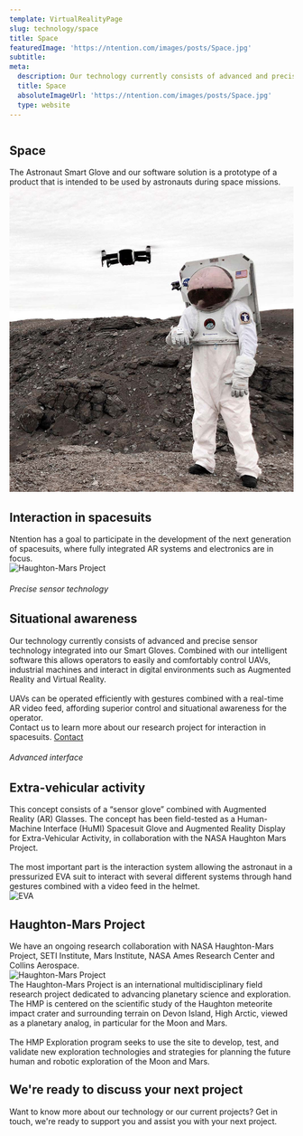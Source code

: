 ```yaml
---
template: VirtualRealityPage
slug: technology/space
title: Space
featuredImage: 'https://ntention.com/images/posts/Space.jpg'
subtitle:
meta:
  description: Our technology currently consists of advanced and precise sensor technology integrated into our Smart Gloves. Combined with our intelligent software this allows operators to easily and comfortably  control  UAVs,  industrial  machines  and  interact  in  digital  environments  such  as Augmented Reality and Virtual Reality.
  title: Space
  absoluteImageUrl: 'https://ntention.com/images/posts/Space.jpg'
  type: website
---
```


<div class="tech-margin">
<div class="full-width-white technology-section-white reverse">
    <div class="column">
        <div class="container hover-image">
        <h2>Space</h2>
        The  Astronaut  Smart Glove  and  our  software  solution  is  a  prototype  of  a product that is intended to be used by astronauts during space missions.
        </div>
    </div>
    <div class="column reverse">
        <div class="container">
            <img src="images/Astronautglove-showcase.jpg" alt="Astronaut Smart Glove">
        </div>
    </div>
</div>
</div>

<div class="section">
    <div class="taCenter">
        <h2>Interaction in spacesuits</h2>
        <div class="container skinnier">
        Ntention has a goal to participate in the development of the next generation of spacesuits, where fully integrated AR systems and electronics are in focus.
        </div>
</div>

<div class="row space-100t">
<div class="column">
    <div class="container">
      <img src="https://cdn.image4.io/ntention/f_auto/News/371da6ee-07db-440e-ad77-fb28edf1ea5e.Jpeg" alt="Haughton-Mars Project">
    </div>
</div>
<div class="column">
    <div class="container hover-image">
    <h6>Precise sensor technology</h6>
    <h2>Situational awareness</h2>
    Our technology currently consists of advanced and precise sensor technology integrated into our Smart Gloves. Combined with our intelligent software this allows operators to easily and comfortably  control  UAVs,  industrial  machines  and  interact  in  digital  environments  such  as Augmented Reality and Virtual Reality.<br><br>
    UAVs  can  be  operated  efficiently  with  gestures  combined  with  a  real-time  AR  video  feed, affording  superior  control  and  situational  awareness  for  the  operator.
    </div>
</div>
</div>

<div class="section">
    <div class="full-width">
        <div class="container mobile-contact-container">
            Contact us to learn more about our research project for interaction in spacesuits.
            <a class="button right mobile-contact" href="/contact">Contact</a>
        </div>
    </div>
</div>

<div class="row space-100t">
<h6>Advanced interface</h6>
<h2>Extra-vehicular activity</h2>
<div class="column">
    <div class="container">
    This concept consists of a “sensor glove” combined with Augmented Reality (AR) Glasses. The concept has been field-tested as a Human-Machine Interface (HuMI) Spacesuit Glove and Augmented  Reality  Display  for  Extra-Vehicular  Activity,  in  collaboration  with  the  NASA Haughton Mars Project.  <br><br>
    The most important part is the interaction system allowing the astronaut in a pressurized EVA suit to interact with several different systems through hand gestures combined with a video feed in the helmet.
    </div>
</div>
<div class="column">
    <div class="container">
        <img src="https://cdn.image4.io/ntention/f_auto/Technology/66e77c01-441a-4436-8e30-6ed8c8b2d595.Jpeg" alt="EVA">
    </div>
</div>
</div>

<div class="section space-100t">
    <div class="taCenter">
        <h2>Haughton-Mars Project</h2>
        <div class="container skinnier">
        We  have  an  ongoing  research  collaboration  with  NASA  Haughton-Mars  Project,  SETI Institute,  Mars  Institute,  NASA  Ames  Research  Center and  Collins  Aerospace.
        </div>
</div>

<div class="row section">
<div class="column">
    <div class="container">
    <img src="https://cdn.image4.io/ntention/f_auto/News/be9c4815-4efb-496d-9953-ad5504d2682c.Jpeg" alt="Haughton-Mars Project">
    </div>
</div>
<div class="column">
    <div class="container">
        The Haughton-Mars Project is an international multidisciplinary field research project dedicated to advancing planetary science and exploration. The HMP is centered on the scientific study of the Haughton meteorite impact crater and surrounding terrain on Devon Island, High Arctic, viewed as a planetary analog, in particular for the Moon and Mars.<br><br>
        The HMP Exploration program seeks to use the site to develop, test, and validate new exploration technologies and strategies for planning the future human and robotic exploration of the Moon and Mars.
    </div>
</div>
</div>

<div class="row">
    <div class="taCenter" id="order">
        <h2>We're ready to discuss your next project</h2>
        <div class="container skinnier">
        Want to know more about our technology or our current projects? Get in touch, we're ready to support you and assist you with your next project.
        </div>
</div>
